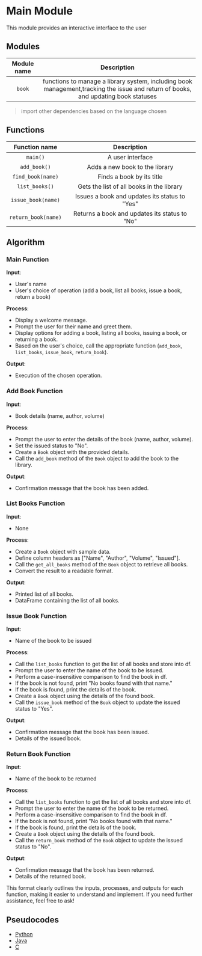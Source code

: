 # Main Module

This module provides an interactive interface to the user


## Modules

|Module name | Description |
|:--:|:--:|
| `book` | functions to manage a library system, including book management,tracking the issue and return of books, and updating book statuses|

> import other dependencies based on the language chosen

    
## Functions

|Function name | Description |
|:--:|:--:|
|`main()`|A user interface|
|`add_book()`|Adds a new book to the library|
|`find_book(name)`|Finds a book by its title|
|`list_books()`|Gets the list of all books in the library|
|`issue_book(name)`|Issues a book and updates its status to "Yes"|
|`return_book(name)`|Returns a book and updates its status to "No"|


## Algorithm

### Main Function

**Input**:
- User's name
- User's choice of operation (add a book, list all books, issue a book, return a book)

**Process**:
- Display a welcome message.
- Prompt the user for their name and greet them.
- Display options for adding a book, listing all books, issuing a book, or returning a book.
- Based on the user's choice, call the appropriate function (`add_book`, `list_books`, `issue_book`, `return_book`).

**Output**:
- Execution of the chosen operation.

### Add Book Function

**Input**:
- Book details (name, author, volume)

**Process**:
- Prompt the user to enter the details of the book (name, author, volume).
- Set the issued status to "No".
- Create a `Book` object with the provided details.
- Call the `add_book` method of the `Book` object to add the book to the library.

**Output**:
- Confirmation message that the book has been added.

### List Books Function

**Input**:
- None

**Process**:
- Create a `Book` object with sample data.
- Define column headers as ["Name", "Author", "Volume", "Issued"].
- Call the `get_all_books` method of the `Book` object to retrieve all books.
- Convert the result to a readable format.

**Output**:
- Printed list of all books.
- DataFrame containing the list of all books.

### Issue Book Function

**Input**:
- Name of the book to be issued

**Process**:
- Call the `list_books` function to get the list of all books and store into df.
- Prompt the user to enter the name of the book to be issued.
- Perform a case-insensitive comparison to find the book in df.
- If the book is not found, print "No books found with that name."
- If the book is found, print the details of the book.
- Create a `Book` object using the details of the found book.
- Call the `issue_book` method of the `Book` object to update the issued status to "Yes".

**Output**:
- Confirmation message that the book has been issued.
- Details of the issued book.

### Return Book Function

**Input**:
- Name of the book to be returned

**Process**:
- Call the `list_books` function to get the list of all books and store into df.
- Prompt the user to enter the name of the book to be returned.
- Perform a case-insensitive comparison to find the book in df.
- If the book is not found, print "No books found with that name."
- If the book is found, print the details of the book.
- Create a `Book` object using the details of the found book.
- Call the `return_book` method of the `Book` object to update the issued status to "No".

**Output**:
- Confirmation message that the book has been returned.
- Details of the returned book.

This format clearly outlines the inputs, processes, and outputs for each function, making it easier to understand and implement. If you need further assistance, feel free to ask!

## Pseudocodes

- [Python](./main-py.md)
- [Java](./main-java.md)
- [C](./main-c.md)